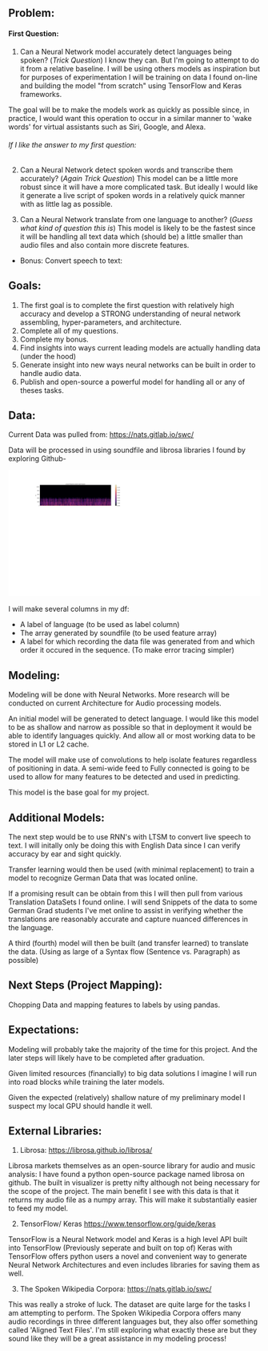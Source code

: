 ## Problem:

#### First Question:
1. Can a Neural Network model accurately detect languages being spoken? 
(*Trick Question*) I know they can. But I'm going to attempt to do it from a relative baseline.
I will be using others models as inspiration but for purposes of experimentation I will be training on data I found on-line and building the model "from scratch" using TensorFlow and Keras frameworks. 

The goal will be to make the models work as quickly as possible since, in practice, I would want this operation to occur in a similar manner to 'wake words' for virtual assistants such as Siri, Google, and Alexa.

###### If I like the answer to my first question:

2. Can a Neural Network detect spoken words and transcribe them accurately?
(*Again Trick Question*) 
This model can be a little more robust since it will have a more complicated task. But ideally I would like it generate a live script of spoken words in a relatively quick manner with as little lag as possible.

3. Can a Neural Network translate from one language to another?
(*Guess what kind of question this is*)
This model is likely to be the fastest since it will be handling all text data which (should be) a little smaller than audio files and also contain more discrete features. 

- Bonus: Convert speech to text:


## Goals:

1. The first goal is to complete the first question with relatively high accuracy and develop a STRONG understanding of neural network assembling, hyper-parameters, and architecture.
2. Complete all of my questions.
3. Complete my bonus.
4. Find insights into ways current leading models are actually handling data (under the hood)
5. Generate insight into new ways neural networks can be built in order to handle audio data.
6. Publish and open-source a powerful model for handling all or any of theses tasks.

## Data:

Current Data was pulled from:
https://nats.gitlab.io/swc/

Data will be processed in using soundfile and librosa libraries I found by exploring Github- 

![data](./resources/Audio_Example.png)

I will make several columns in my df:

- A label of language (to be used as label column)
- The array generated by soundfile (to be used feature array)
- A label for which recording the data file was generated from and which order it occured in the sequence. (To make error tracing simpler)

## Modeling:

Modeling will be done with Neural Networks. More research will be conducted on current Architecture for Audio processing models.

An initial model will be generated to detect language. I would like this model to be as shallow and narrow as possible so that in deployment it would be able to identify languages quickly. And allow all or most working data to be stored in L1 or L2 cache.

The model will make use of convolutions to help isolate features regardless of positioning in data. A semi-wide feed to Fully connected is going to be used to allow for many features to be detected and used in predicting.

This model is the base goal for my project.

## Additional Models:

The next step would be to use RNN's with LTSM to convert live speech to text. I will initally only be doing this with English Data since I can verify accuracy by ear and sight quickly.

Transfer learning would then be used (with minimal replacement) to train a model to recognize German Data that was located online.

If a promising result can be obtain from this I will then pull from various Translation DataSets I found online. I will send Snippets of the data to some German Grad students I've met online to assist in verifying whether the translations are reasonably accurate and capture nuanced differences in the language.

A third (fourth) model will then be built (and transfer learned) to translate the data. (Using as large of a Syntax flow (Sentence vs. Paragraph) as possible)


## Next Steps (Project Mapping):


Chopping Data and mapping features to labels by using pandas.



## Expectations:
Modeling will probably take the majority of the time for this project. And the later steps will likely have to be completed after graduation.

Given limited resources (financially) to big data solutions I imagine I will run into road blocks while training the later models.

Given the expected (relatively) shallow nature of my preliminary model I suspect my local GPU should handle it well.

## External Libraries:

1. Librosa:
https://librosa.github.io/librosa/

Librosa markets themselves as an open-source library for audio and music analysis:
I have found a python open-source package named librosa on github. The built in visualizer is pretty nifty although not being necessary for the scope of the project. The main benefit I see with this data is that it returns my audio file as a numpy array. This will make it substantially easier to feed my model.

2. TensorFlow/ Keras
https://www.tensorflow.org/guide/keras

TensorFlow is a Neural Network model and Keras is a high level API built into TensorFlow (Previously seperate and built on top of) Keras with TensorFlow offers python users a novel and convenient way to generate Neural Network Architectures and even includes libraries for saving them as well.

3. The Spoken Wikipedia Corpora:
https://nats.gitlab.io/swc/

This was really a stroke of luck. The dataset are quite large for the tasks I am attempting to perform. The Spoken Wikipedia Corpora offers many audio recordings in three different languages but, they also offer something called 'Aligned Text Files'. I'm still exploring what exactly these are but they sound like they will be a great assistance in my modeling process!